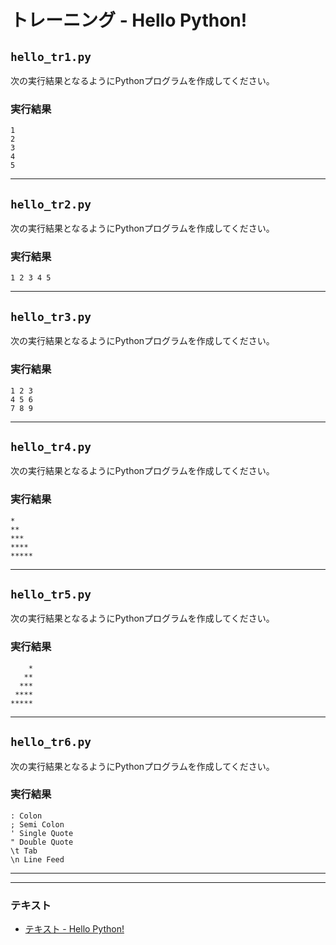 # トレーニング - Hello Python!

## `hello_tr1.py`

次の実行結果となるようにPythonプログラムを作成してください。

### 実行結果

``` 
1
2
3
4
5
```

---

## `hello_tr2.py`

次の実行結果となるようにPythonプログラムを作成してください。

### 実行結果

``` 
1 2 3 4 5
```

---

## `hello_tr3.py`

次の実行結果となるようにPythonプログラムを作成してください。

### 実行結果

``` 
1 2 3
4 5 6
7 8 9
```

---

## `hello_tr4.py`

次の実行結果となるようにPythonプログラムを作成してください。

### 実行結果

``` 
*
**
***
****
*****
```

---

## `hello_tr5.py`

次の実行結果となるようにPythonプログラムを作成してください。

### 実行結果

``` 
    *
   **
  ***
 ****
*****
```

---

## `hello_tr6.py`

次の実行結果となるようにPythonプログラムを作成してください。

### 実行結果

``` 
: Colon
; Semi Colon
' Single Quote
" Double Quote
\t Tab
\n Line Feed
```

---

---

### テキスト

* [テキスト - Hello Python!](../text/01_basic_ex.md)
